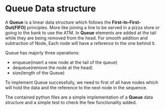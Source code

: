 # Queue Data structure
A __Queue__ is a linear data structure which follows the 
**First-In-First-Out(FIFO)** principles. More like joining a line to be served in a pizza store or going to the bank to use
the ATM. In __Queue__ elements are added at the tail while they are being removed from the head.
For smooth addition and subtraction of Node, Each node will have a reference to the one behind it. 

Queue has majorly three operations: 
- enqueue(insert a new node at the tail of the queue)
- dequeue(remove the node at the head)
- size(length of the Queue)

To implement Queue successfully, we need to first of all have nodes which
will hold the data and the reference
to the next node in the sequence. 

The contained python files are a simple implementation of a __Queue__ data structure and a simple test to check the 
few functionality added.